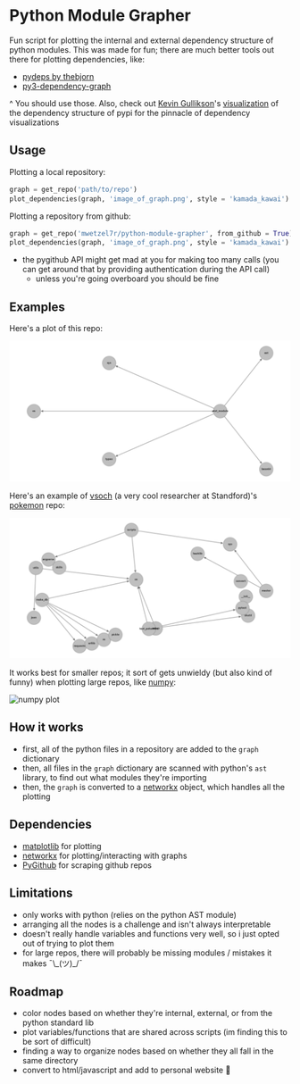 # Python Module Grapher

Fun script for plotting the internal and external dependency structure of python modules. This was made for fun; there are much better tools out there for plotting dependencies, like:

- [pydeps by thebjorn](https://github.com/thebjorn/pydeps)
- [py3-dependency-graph](https://pypi.org/project/py3-dependency-graph/)

^ You should use those. Also, check out [Kevin Gullikson](http://kgullikson88.github.io/blog/)'s [visualization](https://kgullikson88.github.io/blog/pypi-analysis.html) of the dependency structure of pypi for the pinnacle of dependency visualizations

## Usage

Plotting a local repository:

```python
graph = get_repo('path/to/repo')
plot_dependencies(graph, 'image_of_graph.png', style = 'kamada_kawai')
```

Plotting a repository from github:

```python
graph = get_repo('mwetzel7r/python-module-grapher', from_github = True)
plot_dependencies(graph, 'image_of_graph.png', style = 'kamada_kawai')
```

- the pygithub API might get mad at you for making too many calls (you can get around that by providing authentication during the API call)
  - unless you're going overboard you should be fine

## Examples

Here's a plot of this repo:

![plot of this repo](_/self.png)

Here's an example of [vsoch](https://github.com/vsoch) (a very cool researcher at Standford)'s [pokemon](https://github.com/vsoch/pokemon) repo:

![pokemon plot](_/vsoch--pokemon.png)

It works best for smaller repos; it sort of gets unwieldy (but also kind of funny) when plotting large repos, like [numpy](https://github.com/numpy/numpy):

![numpy plot](_/numpy--numpy.png)

## How it works

- first, all of the python files in a repository are added to the `graph` dictionary
- then, all files in the `graph` dictionary are scanned with python's `ast` library, to find out what modules they're importing
- then, the `graph` is converted to a [networkx](https://networkx.github.io/) object, which handles all the plotting

## Dependencies

- [matplotlib](https://matplotlib.org/) for plotting
- [networkx](https://networkx.github.io/) for plotting/interacting with graphs
- [PyGithub](https://github.com/PyGithub/PyGithub) for scraping github repos

## Limitations

- only works with python (relies on the python AST module)
- arranging all the nodes is a challenge and isn't always interpretable
- doesn't really handle variables and functions very well, so i just opted out of trying to plot them
- for large repos, there will probably be missing modules / mistakes it makes ¯\\_(ツ)\_/¯

## Roadmap

- color nodes based on whether they're internal, external, or from the python standard lib
- plot variables/functions that are shared across scripts (im finding this to be sort of difficult)
- finding a way to organize nodes based on whether they all fall in the same directory
- convert to html/javascript and add to personal website 🤙